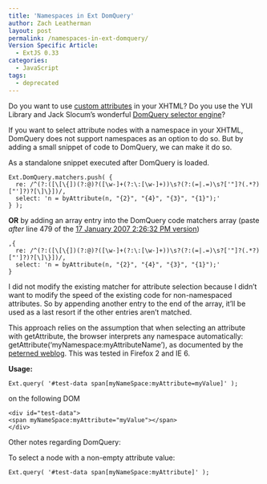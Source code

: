 ```yaml
---
title: 'Namespaces in Ext DomQuery'
author: Zach Leatherman
layout: post
permalink: /namespaces-in-ext-domquery/
Version Specific Article:
  - ExtJS 0.33
categories:
  - JavaScript
tags:
  - deprecated
---
```


Do you want to use [custom attributes][1] in your XHTML? Do you use the YUI Library and Jack Slocum’s wonderful [DomQuery selector engine][2]?

 [1]: http://unspace.ca/discover/attributes/
 [2]: http://www.jackslocum.com/blog/2007/01/11/domquery-css-selector-basic-xpath-implementation-with-benchmarks/

If you want to select attribute nodes with a namespace in your XHTML, DomQuery does not support namespaces as an option to do so. But by adding a small snippet of code to DomQuery, we can make it do so.

As a standalone snippet executed after DomQuery is loaded.

    Ext.DomQuery.matchers.push( {
      re: /^(?:([\[\{])(?:@)?([\w-]+(?:\:[\w-]+))\s?(?:(=|.=)\s?['"]?(.*?)["']?)?[\]\}])/,
      select: 'n = byAttribute(n, "{2}", "{4}", "{3}", "{1}");'
    } );

**OR** by adding an array entry into the DomQuery code matchers array (paste *after* line 479 of the [17 January 2007 2:26:32 PM version][3])

 [3]: http://www.yui-ext.com/deploy/yui-ext.0.40-alpha/source/DomQuery.js

    ,{
      re: /^(?:([\[\{])(?:@)?([\w-]+(?:\:[\w-]+))\s?(?:(=|.=)\s?['"]?(.*?)["']?)?[\]\}])/,
      select: 'n = byAttribute(n, "{2}", "{4}", "{3}", "{1}");'
    }

I did not modify the existing matcher for attribute selection because I didn’t want to modify the speed of the existing code for non-namespaced attributes. So by appending another entry to the end of the array, it’ll be used as a last resort if the other entries aren’t matched.

This approach relies on the assumption that when selecting an attribute with getAttribute, the browser interprets any namespace automatically: getAttribute(‘myNamespace:myAttributeName’), as documented by the [peterned weblog][4]. This was tested in Firefox 2 and IE 6.

 [4]: http://blogger.xs4all.nl/peterned/archive/2005/12/11/70033.aspx

**Usage:**

    Ext.query( '#test-data span[myNameSpace:myAttribute=myValue]' );

on the following DOM

    <div id="test-data">
    <span myNameSpace:myAttribute="myValue"></span>
    </div>

Other notes regarding DomQuery:

To select a node with a non-empty attribute value:

    Ext.query( '#test-data span[myNameSpace:myAttribute]' );